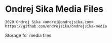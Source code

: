 # Ondrej Sika Media Files

    2020 Ondrej Sika <ondrej@ondrejsika.com>
    https://github.com/ondrejsika/ondrejsika-media

Storage for media files
